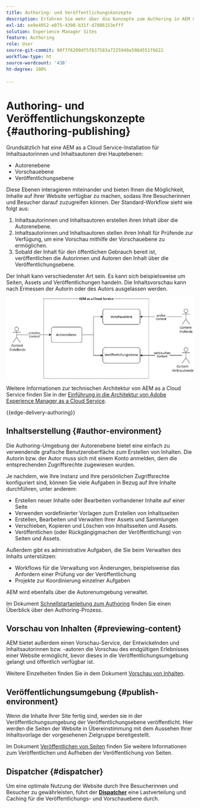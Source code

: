 ```yaml
---
title: Authoring- und Veröffentlichungskonzepte
description: Erfahren Sie mehr über die Konzepte zum Authoring in AEM mit Autoren-, Vorschau- und Veröffentlichungsumgebungen.
exl-id: ee9e4952-e075-4398-b31f-d7886153efff
solution: Experience Manager Sites
feature: Authoring
role: User
source-git-commit: 90f7f6209df5f837583a7225940a5984551f6622
workflow-type: ht
source-wordcount: '438'
ht-degree: 100%

---
```



# Authoring- und Veröffentlichungskonzepte {#authoring-publishing}

Grundsätzlich hat eine AEM as a Cloud Service-Installation für Inhaltsautorinnen und Inhaltsautoren drei Hauptebenen:

* Autorenebene
* Vorschauebene
* Veröffentlichungsebene

Diese Ebenen interagieren miteinander und bieten Ihnen die Möglichkeit, Inhalte auf Ihrer Website verfügbar zu machen, sodass Ihre Besucherinnen und Besucher darauf zuzugreifen können. Der Standard-Workflow sieht wie folgt aus:

1. Inhaltsautorinnen und Inhaltsautoren erstellen ihren Inhalt über die Autorenebene.
1. Inhaltsautorinnen und Inhaltsautoren stellen ihren Inhalt für Prüfende zur Verfügung, um eine Vorschau mithilfe der Vorschauebene zu ermöglichen.
1. Sobald der Inhalt für den öffentlichen Gebrauch bereit ist, veröffentlichen die Autorinnen und Autoren den Inhalt über die Veröffentlichungsebene.

Der Inhalt kann verschiedenster Art sein. Es kann sich beispielsweise um Seiten, Assets und Veröffentlichungen handeln. Die Inhaltsvorschau kann nach Ermessen der Autorin oder des Autors ausgelassen werden.

![Abbildung von Autor, Publisher und Dispatchern](assets/author-publish.jpg)

Weitere Informationen zur technischen Architektur von AEM as a Cloud Service finden Sie in der [Einführung in die Architektur von Adobe Experience Manager as a Cloud Service](/help/overview/architecture.md).

{{edge-delivery-authoring}}

## Inhaltserstellung {#author-environment}

Die Authoring-Umgebung der Autorenebene bietet eine einfach zu verwendende grafische Benutzeroberfläche zum Erstellen von Inhalten. Die Autorin bzw. der Autor muss sich mit einem Konto anmelden, dem die entsprechenden Zugriffsrechte zugewiesen wurden.

Je nachdem, wie Ihre Instanz und Ihre persönlichen Zugriffsrechte konfiguriert sind, können Sie viele Aufgaben in Bezug auf Ihre Inhalte durchführen, unter anderem:

* Erstellen neuer Inhalte oder Bearbeiten vorhandener Inhalte auf einer Seite
* Verwenden vordefinierter Vorlagen zum Erstellen von Inhaltsseiten
* Erstellen, Bearbeiten und Verwalten Ihrer Assets und Sammlungen
* Verschieben, Kopieren und Löschen von Inhaltsseiten und Assets.
* Veröffentlichen (oder Rückgängigmachen der Veröffentlichung) von Seiten und Assets.

Außerdem gibt es administrative Aufgaben, die Sie beim Verwalten des Inhalts unterstützen:

* Workflows für die Verwaltung von Änderungen, beispielsweise das Anfordern einer Prüfung vor der Veröffentlichung
* Projekte zur Koordinierung einzelner Aufgaben

AEM wird ebenfalls über die Autorenumgebung verwaltet.

Im Dokument [Schnellstartanleitung zum Authoring](/help/sites-cloud/authoring/quick-start.md) finden Sie einen Überblick über den Authoring-Prozess.

## Vorschau von Inhalten {#previewing-content}

AEM bietet außerdem einen Vorschau-Service, der Entwickelnden und Inhaltsautorinnen bzw. -autoren die Vorschau des endgültigen Erlebnisses einer Website ermöglicht, bevor dieses in die Veröffentlichungsumgebung gelangt und öffentlich verfügbar ist.

Weitere Einzelheiten finden Sie in dem Dokument [Vorschau von Inhalten](/help/sites-cloud/authoring/sites-console/previewing-content.md).

## Veröffentlichungsumgebung {#publish-environment}

Wenn die Inhalte Ihrer Site fertig sind, werden sie in der Veröffentlichungsumgebung der Veröffentlichungsebene veröffentlicht. Hier werden die Seiten der Website in Übereinstimmung mit dem Aussehen Ihrer Inhaltsvorlage der vorgesehenen Zielgruppe bereitgestellt.

Im Dokument [Veröffentlichen von Seiten](/help/sites-cloud/authoring/sites-console/publishing-pages.md) finden Sie weitere Informationen zum Veröffentlichen und Aufheben der Veröffentlichung von Seiten.

## Dispatcher {#dispatcher}

Um eine optimale Nutzung der Website durch Ihre Besucherinnen und Besucher zu gewährleisten, führt der **[Dispatcher](/help/implementing/dispatcher/overview.md)** eine Lastverteilung und Caching für die Veröffentlichungs- und Vorschauebene durch.
